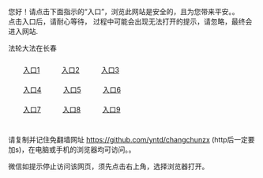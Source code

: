 您好！请点击下面指示的“入口”，浏览此网站是安全的，且为您带来平安。。 <br/>
点击入口后，请耐心等待， 过程中可能会出现无法打开的提示，请忽略，最终会进入网站. </br>

法轮大法在长春<br/>
<div style="padding:10px"><a style="margin:20px" target="_blank" href="https://d1f6t1ftgcm0yl.cloudfront.net/2Qpsp?mbinl" id="ccLink1" rel="nofollow">入口1</a> <a target="_blank" style="margin:20px" href="https://d1w9cd4zrbufv3.cloudfront.net/2Qpsp?xrvnnjxa" id="ccLink2" rel="nofollow">入口2</a> <a style="margin:20px" target="_blank" href="https://d3fdhgadvpvh7c.cloudfront.net/2Qpsp?jpjyapc" id="ccLink3" rel="nofollow">入口3</a></div>

<div style="padding:10px" ><a style="margin:20px" target="_blank" href="https://d1f6t1ftgcm0yl.cloudfront.net/2Qpsp?mbinl" id="ccLink4" rel="nofollow">入口4</a> <a style="margin:20px" href="https://d1w9cd4zrbufv3.cloudfront.net/2Qpsp?xrvnnjxa" target="_blank" id="ccLink5" rel="nofollow">入口5</a> <a style="margin:20px" href="https://d3fdhgadvpvh7c.cloudfront.net/2Qpsp?jpjyapc" target="_blank" id="ccLink6" rel="nofollow">入口6</a></div>

<div style="padding:10px"><a style="margin:20px" target="_blank" href="https://d1f6t1ftgcm0yl.cloudfront.net/2Qpsp?mbinl" id="ccLink7" rel="nofollow">入口7</a> <a style="margin:20px" href="https://d1w9cd4zrbufv3.cloudfront.net/2Qpsp?xrvnnjxa" target="_blank" id="ccLink8" rel="nofollow">入口8</a> <a style="margin:20px" target="_blank" href="https://d3fdhgadvpvh7c.cloudfront.net/2Qpsp?jpjyapc" id="ccLink9" rel="nofollow">入口9</a></div>

<br/>



请复制并记住免翻墙网址 https://github.com/yntd/changchunzx (http后一定要加s)，在电脑或手机的浏览器均可访问。。<br/>

微信如提示停止访问该网页，须先点击右上角，选择浏览器打开。
